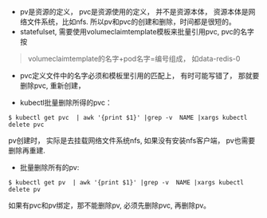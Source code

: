 * pv是资源的定义， pvc是资源使用的定义， 并不是资源本体， 资源本体是网络文件系统，比如nfs. 所以pv和pvc的创建和删除，时间都是很短的。 
* statefulset, 需要使用volumeclaimtemplate模板来批量引用pvc, pvc的名字按
>volumeclaimtemplate的名字+pod名字=编号组成， 
>如data-redis-0

* pvc定义文件中的名字必须和模板里引用的匹配上， 有时可能写错了， 那就要删除pvc, 重新创建， 

* kubectl批量删除所得的pvc：
```
$ kubectl get pvc  | awk '{print $1}' |grep -v  NAME |xargs kubectl delete pvc
```
pv创建时， 实际是去挂载网络文件系统nfs, 如果没有安装nfs客户端， pv也需要删除再重建. 

* 批量删除所有的pv:
```
$ kubectl get pv  | awk '{print $1}' |grep -v  NAME |xargs kubectl delete pv
```
如果有pvc和pv绑定，那不能删除pv, 必须先删除pvc, 再删除pv。 
